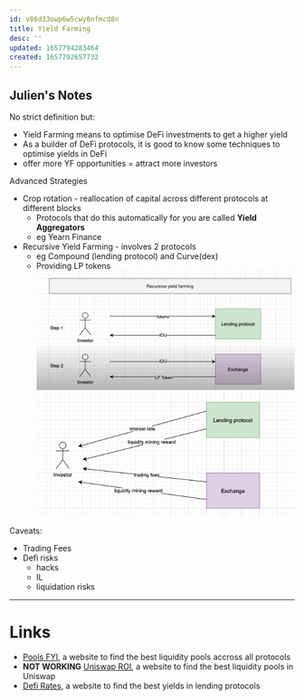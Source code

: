```yaml
---
id: v86d33owp6w5cwy8nfmcd8n
title: Yield Farming
desc: ''
updated: 1657794283464
created: 1657792657732
---
```


## Julien's Notes

No strict definition but:
- Yield Farming means to optimise DeFi investments to get a higher yield
- As a builder of DeFi protocols, it is good to know some techniques to optimise yields in DeFi
- offer more YF opportunities = attract more investors

Advanced Strategies 
- Crop rotation - reallocation of capital across different protocols at different blocks
  - Protocols that do this automatically for you are called **Yield Aggregators**
  - eg Yearn Finance
- Recursive Yield Farming - involves 2 protocols
  - eg Compound (lending protocol) and Curve(dex)
  - Providing LP tokens
  ![](./assets/images/yieldfarming1.png)
  ![](./assets/images/yieldfarming2.png)

Caveats:
- Trading Fees
- Defi risks
  - hacks
  - IL
  - liquidation risks
---

# Links
- [Pools FYI](https://pools.fyi/#/), a website to find the best liquidity pools accross all protocols
- **NOT WORKING** [Uniswap ROI](https://www.uniswaproi.com/), a website to find the best liquidity pools in Uniswap
- [Defi Rates](https://defirate.com/), a website to find the best yields in lending protocols